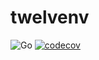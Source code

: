 # twelvenv

![Go](https://github.com/izbudki/twelvenv/workflows/Go/badge.svg?branch=master)
[![codecov](https://codecov.io/gh/izbudki/twelvenv/branch/master/graph/badge.svg)](https://codecov.io/gh/izbudki/twelvenv)
